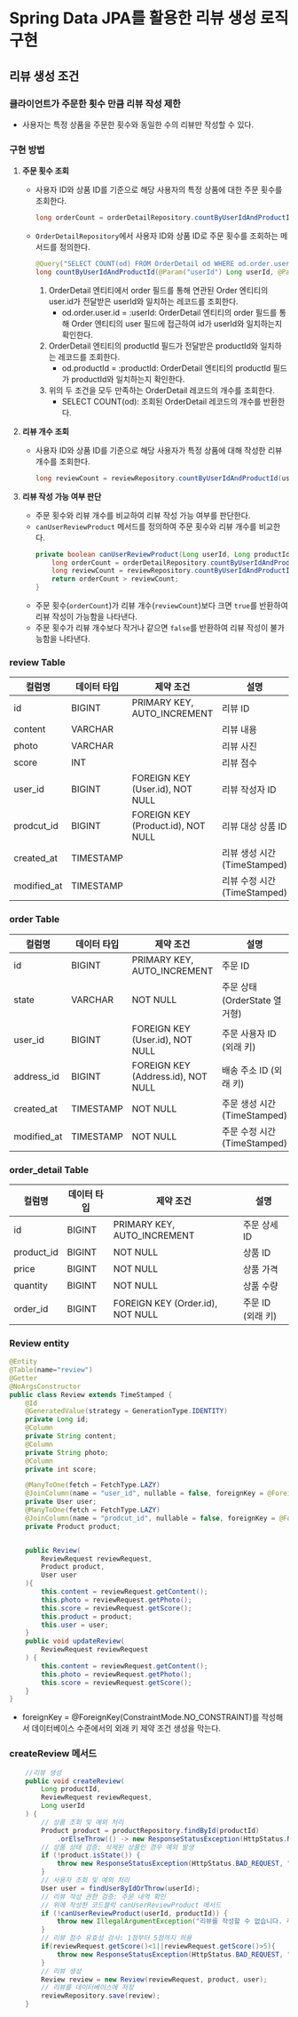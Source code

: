 # Spring Data JPA를 활용한 리뷰 생성 로직 구현
## 리뷰 생성 조건
### 클라이언트가 주문한 횟수 만큼 리뷰 작성 제한
- 사용자는 특정 상품을 주문한 횟수와 동일한 수의 리뷰만 작성할 수 있다.

### 구현 방법
1. **주문 횟수 조회**
    - 사용자 ID와 상품 ID를 기준으로 해당 사용자의 특정 상품에 대한 주문 횟수를 조회한다.
      ```java
      long orderCount = orderDetailRepository.countByUserIdAndProductId(userId, productId);
      ```
    - `OrderDetailRepository`에서 사용자 ID와 상품 ID로 주문 횟수를 조회하는 메서드를 정의한다.
      ```java
      @Query("SELECT COUNT(od) FROM OrderDetail od WHERE od.order.user.id = :userId AND od.productId = :productId")
      long countByUserIdAndProductId(@Param("userId") Long userId, @Param("productId") Long productId);
      ```
      1. OrderDetail 엔티티에서 order 필드를 통해 연관된 Order 엔티티의 user.id가 전달받은 userId와 일치하는 레코드를 조회한다.
         * od.order.user.id = :userId: OrderDetail 엔티티의 order 필드를 통해 Order 엔티티의 user 필드에 접근하여 id가 userId와 일치하는지 확인한다.
      2. OrderDetail 엔티티의 productId 필드가 전달받은 productId와 일치하는 레코드를 조회한다.
         * od.productId = :productId: OrderDetail 엔티티의 productId 필드가 productId와 일치하는지 확인한다.
      3. 위의 두 조건을 모두 만족하는 OrderDetail 레코드의 개수를 조회한다.
         * SELECT COUNT(od): 조회된 OrderDetail 레코드의 개수를 반환한다.

2. **리뷰 개수 조회**
    - 사용자 ID와 상품 ID를 기준으로 해당 사용자가 특정 상품에 대해 작성한 리뷰 개수를 조회한다.
      ```java
      long reviewCount = reviewRepository.countByUserIdAndProductId(userId, productId);
      ```

3. **리뷰 작성 가능 여부 판단**
    - 주문 횟수와 리뷰 개수를 비교하여 리뷰 작성 가능 여부를 판단한다.
    - `canUserReviewProduct` 메서드를 정의하여 주문 횟수와 리뷰 개수를 비교한다.
      ```java
      private boolean canUserReviewProduct(Long userId, Long productId) {
          long orderCount = orderDetailRepository.countByUserIdAndProductId(userId, productId);
          long reviewCount = reviewRepository.countByUserIdAndProductId(userId, productId);
          return orderCount > reviewCount;
      }
      ```
    - 주문 횟수(`orderCount`)가 리뷰 개수(`reviewCount`)보다 크면 `true`를 반환하여 리뷰 작성이 가능함을 나타낸다.
    - 주문 횟수가 리뷰 개수보다 작거나 같으면 `false`를 반환하여 리뷰 작성이 불가능함을 나타낸다.

### review Table
| 컬럼명      | 데이터 타입 | 제약 조건                         | 설명                        |
|-------------|------------|-----------------------------------|----------------------------|
| id          | BIGINT     | PRIMARY KEY, AUTO_INCREMENT       | 리뷰 ID                    |
| content     | VARCHAR    |                                   | 리뷰 내용                   |
| photo       | VARCHAR    |                                   | 리뷰 사진                   |
| score       | INT        |                                   | 리뷰 점수                   |
| user_id     | BIGINT     | FOREIGN KEY (User.id), NOT NULL   | 리뷰 작성자 ID              |
| prodcut_id  | BIGINT     | FOREIGN KEY (Product.id), NOT NULL| 리뷰 대상 상품 ID            |
| created_at  | TIMESTAMP  |                                   | 리뷰 생성 시간 (TimeStamped) |
| modified_at | TIMESTAMP  |                                   | 리뷰 수정 시간 (TimeStamped) |
### order Table
| 컬럼명      | 데이터 타입 | 제약 조건                           | 설명                        |
|-------------|------------|-------------------------------------|----------------------------|
| id          | BIGINT     | PRIMARY KEY, AUTO_INCREMENT         | 주문 ID                     |
| state       | VARCHAR    | NOT NULL                            | 주문 상태 (OrderState 열거형) |
| user_id     | BIGINT     | FOREIGN KEY (User.id), NOT NULL     | 주문 사용자 ID (외래 키)      |
| address_id  | BIGINT     | FOREIGN KEY (Address.id), NOT NULL  | 배송 주소 ID (외래 키)        |
| created_at  | TIMESTAMP  | NOT NULL                            | 주문 생성 시간 (TimeStamped) |
| modified_at | TIMESTAMP  | NOT NULL                            | 주문 수정 시간 (TimeStamped) |

### order_detail Table
| 컬럼명      | 데이터 타입 | 제약 조건                           | 설명                        |
|-------------|------------|-------------------------------------|----------------------------|
| id          | BIGINT     | PRIMARY KEY, AUTO_INCREMENT         | 주문 상세 ID                 |
| product_id  | BIGINT     | NOT NULL                            | 상품 ID                     |
| price       | BIGINT     | NOT NULL                            | 상품 가격                    |
| quantity    | BIGINT     | NOT NULL                            | 상품 수량                    |
| order_id    | BIGINT     | FOREIGN KEY (Order.id), NOT NULL    | 주문 ID (외래 키)            |

### Review entity
```java
@Entity
@Table(name="review")
@Getter
@NoArgsConstructor
public class Review extends TimeStamped {
    @Id
    @GeneratedValue(strategy = GenerationType.IDENTITY)
    private Long id;
    @Column
    private String content;
    @Column
    private String photo;
    @Column
    private int score;

    @ManyToOne(fetch = FetchType.LAZY)
    @JoinColumn(name = "user_id", nullable = false, foreignKey = @ForeignKey(ConstraintMode.NO_CONSTRAINT))
    private User user;
    @ManyToOne(fetch = FetchType.LAZY)
    @JoinColumn(name = "prodcut_id", nullable = false, foreignKey = @ForeignKey(ConstraintMode.NO_CONSTRAINT))
    private Product product;


    public Review(
        ReviewRequest reviewRequest,
        Product product,
        User user
    ){
        this.content = reviewRequest.getContent();
        this.photo = reviewRequest.getPhoto();
        this.score = reviewRequest.getScore();
        this.product = product;
        this.user = user;
    }
    public void updateReview(
        ReviewRequest reviewRequest
    ) {
        this.content = reviewRequest.getContent();
        this.photo = reviewRequest.getPhoto();
        this.score = reviewRequest.getScore();
    }
}

```
* foreignKey = @ForeignKey(ConstraintMode.NO_CONSTRAINT)를 작성해서 데이터베이스 수준에서의 외래 키 제약 조건 생성을 막는다.
### createReview 메서드
```java
    //리뷰 생성
    public void createReview(
        Long productId,
        ReviewRequest reviewRequest,
        Long userId
    ) {
        // 상품 조회 및 예외 처리
        Product product = productRepository.findById(productId)
            .orElseThrow(() -> new ResponseStatusException(HttpStatus.NOT_FOUND, "상품 정보가 존재하지 않습니다."));
        // 상품 상태 검증: 삭제된 상품인 경우 예외 발생
        if (!product.isState()) {
            throw new ResponseStatusException(HttpStatus.BAD_REQUEST, "삭제된 상품입니다.");
        }
        // 사용자 조회 및 예외 처리
        User user = findUserByIdOrThrow(userId);
        // 리뷰 작성 권한 검증: 주문 내역 확인
        // 위에 작성한 코드블럭 canUserReviewProduct 메서드
        if (!canUserReviewProduct(userId, productId)) {
            throw new IllegalArgumentException("리뷰를 작성할 수 없습니다. 주문 내역을 확인해주세요.");
        }
        // 리뷰 점수 유효성 검사: 1점부터 5점까지 허용 
        if(reviewRequest.getScore()<1||reviewRequest.getScore()>5){
            throw new ResponseStatusException(HttpStatus.BAD_REQUEST, "1점부터 5점까지 입력해주세요");
        }
        // 리뷰 생성
        Review review = new Review(reviewRequest, product, user);
        // 리뷰를 데이터베이스에 저장
        reviewRepository.save(review);
    }
```


